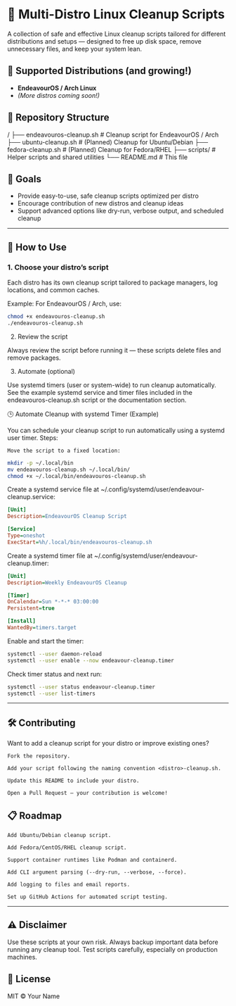 # 🧹 Multi-Distro Linux Cleanup Scripts

A collection of safe and effective Linux cleanup scripts tailored for different distributions and setups — designed to free up disk space, remove unnecessary files, and keep your system lean.

## 🚀 Supported Distributions (and growing!)

- **EndeavourOS / Arch Linux**
- _(More distros coming soon!)_

## 📂 Repository Structure

/
├── endeavouros-cleanup.sh # Cleanup script for EndeavourOS / Arch
├── ubuntu-cleanup.sh # (Planned) Cleanup for Ubuntu/Debian
├── fedora-cleanup.sh # (Planned) Cleanup for Fedora/RHEL
├── scripts/ # Helper scripts and shared utilities
└── README.md # This file

## 🎯 Goals

- Provide easy-to-use, safe cleanup scripts optimized per distro
- Encourage contribution of new distros and cleanup ideas
- Support advanced options like dry-run, verbose output, and scheduled cleanup

---

## 🧼 How to Use

### 1. Choose your distro’s script

Each distro has its own cleanup script tailored to package managers, log locations, and common caches.

Example: For EndeavourOS / Arch, use:

```bash
chmod +x endeavouros-cleanup.sh
./endeavouros-cleanup.sh
```

2. Review the script

Always review the script before running it — these scripts delete files and remove packages.

3. Automate (optional)

Use systemd timers (user or system-wide) to run cleanup automatically. See the example systemd service and timer files included in the endeavouros-cleanup.sh script or the documentation section.

🕒 Automate Cleanup with systemd Timer (Example)

You can schedule your cleanup script to run automatically using a systemd user timer.
Steps:

    Move the script to a fixed location:

```bash
mkdir -p ~/.local/bin
mv endeavouros-cleanup.sh ~/.local/bin/
chmod +x ~/.local/bin/endeavouros-cleanup.sh
```

Create a systemd service file at ~/.config/systemd/user/endeavour-cleanup.service:

```ini
[Unit]
Description=EndeavourOS Cleanup Script

[Service]
Type=oneshot
ExecStart=%h/.local/bin/endeavouros-cleanup.sh
```

Create a systemd timer file at ~/.config/systemd/user/endeavour-cleanup.timer:

```ini
[Unit]
Description=Weekly EndeavourOS Cleanup

[Timer]
OnCalendar=Sun *-*-* 03:00:00
Persistent=true

[Install]
WantedBy=timers.target
```

Enable and start the timer:

```bash
systemctl --user daemon-reload
systemctl --user enable --now endeavour-cleanup.timer
```

Check timer status and next run:

```bash
systemctl --user status endeavour-cleanup.timer
systemctl --user list-timers
```

---

## 🛠 Contributing

Want to add a cleanup script for your distro or improve existing ones?

    Fork the repository.

    Add your script following the naming convention <distro>-cleanup.sh.

    Update this README to include your distro.

    Open a Pull Request — your contribution is welcome!

## 📋 Roadmap

    Add Ubuntu/Debian cleanup script.

    Add Fedora/CentOS/RHEL cleanup script.

    Support container runtimes like Podman and containerd.

    Add CLI argument parsing (--dry-run, --verbose, --force).

    Add logging to files and email reports.

    Set up GitHub Actions for automated script testing.

---

## ⚠️ Disclaimer

Use these scripts at your own risk. Always backup important data before running any cleanup tool. Test scripts carefully, especially on production machines.

## 📜 License

MIT © Your Name
